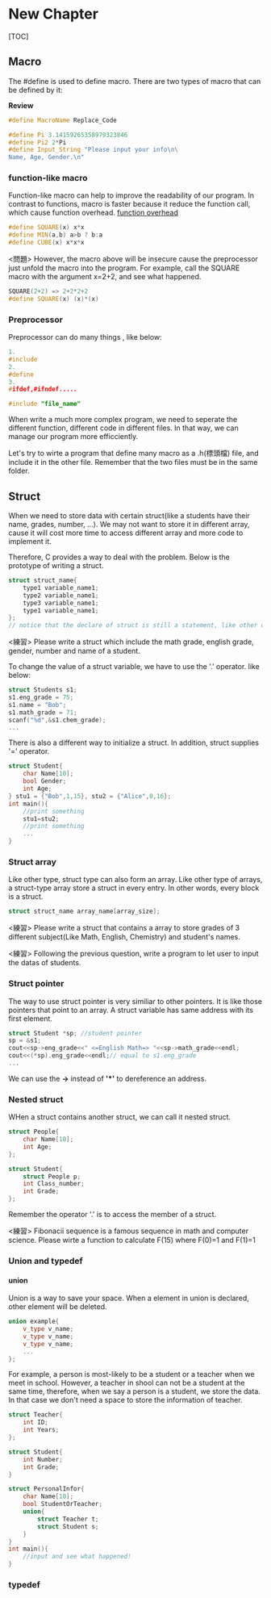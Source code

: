 # New Chapter 

[TOC]


## Macro

The #define is used to define macro. There are two types of macro that can be defined by it:

**Review**

```C++
#define MacroName Replace_Code
```

```C++
#define Pi 3.14159265358979323846
#define Pi2 2*Pi
#define Input_String "Please input your info\n\
Name, Age, Gender.\n"
```

### function-like macro

Function-like macro can help to improve the readability of our program. In contrast to functions, macro is faster because it reduce the function call, which cause function overhead.
[function overhead](http://www.angelcode.com/dev/callconv/callconv.html)

```C++
#define SQUARE(x) x*x
#define MIN(a,b) a>b ? b:a
#define CUBE(x) x*x*x
```

<問題>
However, the macro above will be insecure cause the preprocessor just unfold the macro into the program. For example, call the SQUARE macro with the argument x=2+2, and see what happened.

```C++
SQUARE(2+2) => 2+2*2+2
#define SQUARE(x) (x)*(x)
```

### Preprocessor

Preprocessor can do many things , like below:
```C++
1.
#include 
2.
#define
3.
#ifdef,#ifndef.....

#include "file_name"
```
When write a much more complex program, we need to seperate the different function, different code in different files. In that way, we can manage our program more efficciently.

Let's try to wirte a program that define many macro as a .h(標頭檔) file, and include it in the other file. Remember that the two files must be in the same folder.

## Struct

When we need to store data with certain struct(like a students have their name, grades, number, ...). We may not want to store it in different array, cause it will cost more time to access different array and more code to implement it.

Therefore, C provides a way to deal with the problem.
Below is the prototype of writing a struct.

```C++
struct struct_name{
    type1 variable_name1;
    type2 variable_name1;
    type3 variable_name1;
    type1 variable_name1;
};
// notice that the declare of struct is still a statement, like other declarations, it must have ; in the end  
```

<練習> Please write a struct which include the math grade, english grade, gender, number and name of a student.


To change the value of a struct variable, we have to use the '.' operator.
like below:

```C++
struct Students s1;
s1.eng_grade = 75;
s1.name = "Bob";
s1.math_grade = 71;
scanf("%d",&s1.chem_grade);
...
```


There is also a different way to initialize a struct. In addition, struct supplies '=' operator.

```C++
struct Student{
    char Name[10];
    bool Gender;
    int Age;
} stu1 = {"Bob",1,15}, stu2 = {"Alice",0,16};
int main(){
    //print something
    stu1=stu2;
    //print something
    ...
}
```

### Struct array

Like other type, struct type can also form an array. Like other type of arrays, a struct-type array store a struct in every entry. In other words, every block is a struct.

```C++
struct struct_name array_name[array_size];
```

<練習> Please write a struct that contains a array to store grades of 3 different subject(Like Math, English, Chemistry) and student's names.

<練習> Following the previous question, write a program to let user to input the datas of students.

### Struct pointer

The way to use struct pointer is very similiar to other pointers. It is like those pointers that point to an array. A struct variable has same address with its first element. 

```C++
struct Student *sp; //student pointer
sp = &s1;
cout<<sp->eng_grade<<" <=English Math=> "<<sp->math_grade<<endl;
cout<<(*sp).eng_grade<<endl;// equal to s1.eng_grade
...
```

We can use the  **->** instead of **'*'** to dereference an address.

### Nested struct

WHen a struct contains another struct, we can call it nested struct.

```C++
struct People{
    char Name[10];
    int Age;
};

struct Student{
    struct People p;
    int Class_number;
    int Grade;
};
```

Remember the operator '.' is to access the member of a struct.

<練習> Fibonacii sequence is a famous sequence in math and computer science.
Please wirte a function to calculate F(15) where F(0)=1 and F(1)=1

### Union and typedef

#### union
Union is a way to save your space. When a element in union is declared, other element will be deleted.

```C++
union example{
    v_type v_name;
    v_type v_name;
    v_type v_name;
    ...
};
```

For example, a person is most-likely to be a student or a teacher when we meet in school. However, a teacher in shool can not be a student at the same time, therefore, when we say a person is a student, we store the data. In that case we don't need a space to store the information of teacher.

```C++
struct Teacher{
    int ID;
    int Years;
};

struct Student{
    int Number;
    int Grade;
}

struct PersonalInfor{
    char Name[10];
    bool StudentOrTeacher;
    union{
        struct Teacher t;
        struct Student s;
    }
}
int main(){
    //input and see what happened!
}
```

### typedef
